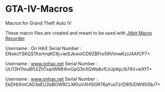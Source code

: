 # GTA-IV-Macros
Macros for Grand Theft Auto IV

These macro files are created and meant to be used with [Jitbit Macro Recorder](https://www.jitbit.com/macro-recorder/).

Username : On HAX
Serial Number : ENokcYSKQS1XsrhrqKC6j+ieiSJkwolCD9ZBFro59VlmwKz/J4AfCP7+

Username : www.onhax.net
Serial Number : ULI13H7muBfU/ZhTxanWMHhvGpQ3nXQWa8vfLVJpIkjc/b74V+eiXf7+

Username : www.onhax.net
Serial Number : EkDHtXmCAG3eEU2eBOWRCLMOuV4H5lGR76aYuoTzrD9l5/DW95i5b/7+
